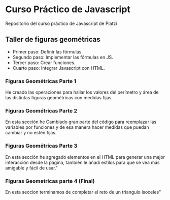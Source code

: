 # Curso Práctico de Javascript
Repositorio del curso práctico de Javascript de Platzi
## Taller de figuras geométricas
- Primer paso: Definir las fórmulas.
- Segundo paso: Implementar las fórmulas en JS.
- Tercer paso: Crear funciones.
- Cuarto paso: Integrar Javascript con HTML.

### Figuras Geométricas Parte 1
He creado las operaciones para hallar los valores del perímetro y área de las distintas figuras geométricas con medidas fijas.
### Figuras Geométricas Parte 2
En esta sección he Cambiado gran parte del código para reemplazar las variables por funciones y de esa manera hacer medidas que puedan cambiar y no estén fijas.
### Figuras Geométricas Parte 3
En esta sección he agregado elementos en el HTML para generar una mejor interacción desde la página, también le añadí estilos para que se vea más amigable y fácil de usar."
### Figuras Geometricas parte 4 (Final)
En esta seccion terminamos de completar el reto de un triangulo isoceles"
